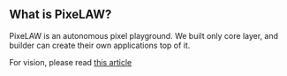 ## What is PixeLAW?

PixeLAW is an autonomous pixel playground. We built only core layer, and builder can create their own applications top of it.

For vision, please read [this article](https://medium.com/@syora/discovering-pixelaw-the-fully-onchain-planet-ac5e8bb40dfb)